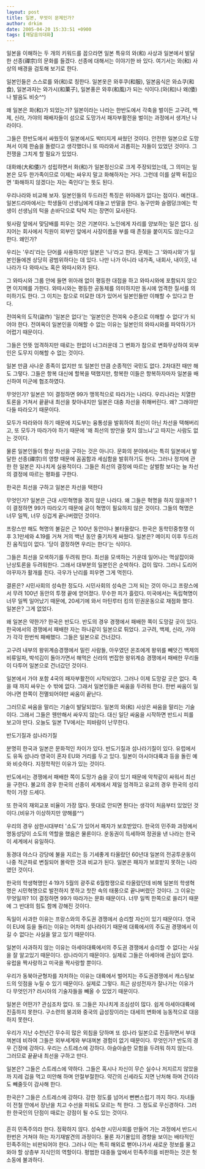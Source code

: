 ```yaml
---
layout: post
title: 일본, 무엇이 문제인가?
author: drkim
date: 2005-04-20 15:33:51 +0900
tags: [깨달음의대화]
---
```

일본을 이해하는 두 개의 키워드를 꼽으라면 일본 특유의 와(和) 사상과 일본에서 발달한 선종(禪宗)의 문화를 들겠다. 선종에 대해서는 이야기한 바 있다. 여기서는 와(和) 사상의 배경을 검토해 보기로 한다.
  

  
일본인들은 스스로를 와(和)로 칭한다. 일본옷은 와후쿠(和服), 일본음식은 와쇼쿠(和食), 일본과자는 와가시(和菓子), 일본풍은 와후(和風)가 되는 식이다.(와(和)나 왜(倭)나 발음도 비슷^^)
  

  
왜 일본은 화(和)가 되었는가? 일본이라는 나라는 한반도에서 각축을 벌이든 고구려, 백제, 신라, 가야의 패배자들이 섬으로 도망가서 패자부활전을 벌이는 과정에서 생겨난 나라이다.
  

  
그들은 한반도에서 싸웠듯이 일본에서도 박터지게 싸웠던 것이다. 안전한 일본으로 도망쳐서 이제 한숨을 돌렸다고 생각했더니 또 따라와서 괴롭히는 자들이 있었던 것이다. 그 전쟁을 그치게 할 필요가 있었다.
  

  
대화왜(大和倭)가 성립하면서 화(和)가 일본정신으로 크게 주장되었는데, 그 의미는 일본은 모두 한가족이므로 이제는 싸우지 말고 화해하자는 거다. 그런데 이를 살짝 뒤집으면 '화해하지 않겠다는 자는 죽인다'는 뜻도 된다.
  

  
우리나라와 비교해 보자. 일본인들의 두드러진 특징은 위아래가 없다는 점이다. 예컨대.. 일본드라마에서는 학생들이 선생님에게 대놓고 반말을 한다. 농구만화 슬램덩크에는 학생이 선생님의 턱을 손바닥으로 탁탁 치는 장면이 묘사된다.
  

  
윗사람 앞에서 맞담배를 피우는 것은 기본이다. 노인에게 자리를 양보하는 일은 없다. 심지어는 회사에서 직원이 외부인 앞에서 사장이름을 부를 때 존칭을 붙이지도 않는다고 한다. 왜인가?
  

  
우리는 '우리'라는 단어를 사용하지만 일본은 '나'라고 한다. 문제는 그 '와따시와'가 일본인들에겐 상당히 광범위하다는 데 있다. 나만 나가 아니라 내가족, 내회사, 내이웃, 내나라가 다 와따시노 혹은 와따시와가 된다.
  

  
그 와따시와 그룹 안에 들면 위아래 없이 평등한 대접을 하고 와따시와에 포함되지 않으면 이지메를 가한다. 와따시와는 평등한 공동체를 의미하지만 동시에 엄격한 질서를 의미하기도 한다. 그 이치는 참으로 미묘한 데가 있어서 일본인들만 이해할 수 있다고 한다.
  

  
전여옥의 도작(盜作) '일본은 없다'는 '일본인은 전여옥 수준으로 이해할 수 없다'가 되어야 한다. 전여옥이 일본인을 이해할 수 없는 이유는 일본인의 와따시와를 파악하기가 어렵기 때문이다.
  

  
그들은 언뜻 엄격하지만 때로는 한없이 너그러운데 그 변화가 참으로 변화무상하여 외부인은 도무지 이해할 수 없는 것이다.
  

  
일본 만큼 사나운 종족이 없지만 또 일본인 만큼 순종적인 국민도 없다. 2차대전 때만 해도 그렇다. 그들은 항복 대신에 할복을 택했지만, 항복한 이들은 항복하자마자 일본을 배신하여 미군에 협조하였다.
  

  
무엇인가? 일본은 1이 결정하면 99가 맹목적으로 따라가는 나라다. 우리나라는 치열한 토론을 거쳐서 끝끝내 최선을 찾아내지만 일본은 대충 차선을 취해버린다. 왜? 그래야만 다들 따라오기 때문이다.
  

  
모두가 따라와야 하기 때문에 지도부는 융통성을 발휘하여 최선이 아닌 차선을 택해버리고, 또 모두가 따라가야 하기 때문에 '왜 최선의 방안을 찾지 않느냐'고 따지는 사람도 없는 것이다.
  

  
물론 일본인들이 항상 차선을 구하는 것은 아니다. 문화의 분야에서는 특히 일본에서 발달한 선종(禪宗)의 영향 때문에 꼼꼼함과 세심함을 발휘하기도 한다. 그러나 정치에 관한 한 일본은 지나치게 실용적이다. 그들은 최선의 결정에 따르는 살벌함 보다는 늘 차선의 결정에 따르는 평화를 구한다.
  

  
한국은 최선을 구하고 일본은 차선을 택한다
  

  
무엇인가? 일본은 근대 시민혁명을 겪지 않은 나라다. 왜 그들은 혁명을 하지 않을까? 1이 결정하면 99가 따라오기 때문에 굳이 혁명이 필요하지 않은 것이다. 그들의 혁명은 너무 일찍, 너무 싱겁게 끝나버렸던 것이다.
  

  
프랑스만 해도 혁명의 불길은 근 100년 동안이나 불타올랐다. 한국은 동학민중항쟁 이후 3.1만세와 4.19를 거쳐 거의 백년 동안 줄기차게 싸웠다. 일본은? 메이지 이후 두드러진 움직임이 없다. '당이 결정하면 우리는 한다'는 식이다.
  

  
그들은 최선을 모색하기를 두려워 한다. 최선을 모색하는 가운데 일어나는 멱살잡이와 난상토론을 두려워한다. 그래서 대부분의 일본인은 순박하다. 겁이 많다. 그러니 도리어 야꾸자가 활개를 친다. 극우가 난리를 피우면 그게 먹힌다.
  

  
결론은? 시민사회의 성숙한 정도다. 시민사회의 성숙은 그저 되는 것이 아니고 프랑스에서 무려 100년 동안의 투쟁 끝에 얻어졌다. 무수한 피가 흘렀다. 미국에서는 독립혁명이 너무 일찍 일어났기 때문에, 20세기에 와서 마틴루터 킹의 민권운동으로 재점화 했다. 일본은? 그게 없었다.
  

  
왜 일본은 약한가? 한국은 반도다. 반도의 경우 경쟁에서 패배한 쪽이 도망갈 곳이 있다. 한국에서의 경쟁에서 패배한 자는 하나같이 일본으로 튀었다. 고구려, 백제, 신라, 가야가 각각 한번씩 패배했다. 그들은 일본으로 건너갔다.
  

  
고구려 내부의 왕위계승경쟁에서 밀린 사람들, 아우였던 온조에게 왕위를 빼앗긴 백제의 비류일파, 박석김이 돌아가면서 해먹은 신라의 번잡한 왕위계승 경쟁에서 패배한 무리들이 다투어 일본으로 건너갔던 것이다.
  

  
일본에서 가야 포함 4국의 패자부활전이 시작되었다. 그러나 이제 도망갈 곳은 없다. 죽을 때 까지 싸우는 수 밖에 없다. 그래서 일본인들은 싸움을 두려워 한다. 한번 싸움이 일어나면 한쪽이 전멸되어야만 싸움이 끝난다.
  

  
그러므로 싸움을 말리는 기술이 발달되었다. 일본의 와(和) 사상은 싸움을 말리는 기술이다. 그래서 그들은 웬만해서 싸우지 않는다. 대신 일단 싸움을 시작하면 반드시 피를 보고야 만다. 오늘도 일본 TV에서는 피바람이 난무한다.
  

  
반도기질과 섬나라기질
  

  
분명히 한국과 일본은 문화적인 차이가 있다. 반도기질과 섬나라기질이 있다. 유럽에서도 유독 섬나라 영국이 혼자 EU와 거리를 두고 있다. 일본이 아시아대륙과 등을 돌린 예와 비슷하다. 지정학적인 이유가 있는 것이다.
  

  
반도에서는 경쟁에서 패배한 쪽이 도망가 숨을 곳이 있기 때문에 악착같이 싸워서 최선을 구한다. 불교의 경우 한국의 선종이 세계에서 제일 엄격하고 유교의 경우 한국의 성리학이 가장 드세다.
  

  
또 한국의 재외교포 비율이 가장 많다. 뜻대로 안되면 튄다는 생각이 처음부터 있었던 것이다.(비유가 이상하지만 양해를^^)
  

  
우리의 경우 삼한시대부터 '소도'가 있어서 패자가 보호받았다. 한국의 민주화 과정에서 명동성당이 소도의 역할을 했음은 물론이다. 운동권이 득세하여 정권을 낸 나라는 한국이 세계에서 유일하다.
  

  
동경대 야스다 강당에 불을 지르는 등 기세좋게 타올랐던 60년대 일본의 전공투운동이 나중 적군파로 변질되어 몰락한 것과 비교가 된다. 일본은 패자가 보호받지 못하는 나라였던 것이다.
  

  
한국의 학생혁명인 4·19가 5월의 광주로 6월항쟁으로 타올랐던데 비해 일본의 학생혁명은 시민혁명으로 발전하지 못하고 찻잔 속의 태풍으로 끝나버렸던 것이다. 그 이유는 무엇일까? 1이 결정하면 99가 따라가는 문화 때문이다. 너무 일찍 한쪽으로 쏠리기 때문에 그 반대의 힘도 함께 강해진 것이다.
  

  
독일이 사과한 이유는 프랑스와의 주도권 경쟁에서 승리할 자신이 있기 때문이다. 영국이 EU에 등을 돌리는 이유는 어차피 섬나라이기 때문에 대륙에서의 주도권 경쟁에서 이길 수 없다는 사실을 알고 있기 때문이다.
  

  
일본이 사과하지 않는 이유는 아세아대륙에서의 주도권 경쟁에서 승리할 수 없다는 사실을 잘 알고있기 때문이다. 섬나라이기 때문이다. 실제로 그들은 아세아에 관심이 없다. 유럽을 짝사랑하고 미국을 짝사랑할 뿐이다.
  

  
우리가 동북아균형자를 자처하는 이유는 대륙에서 벌어지는 주도권경쟁에서 캐스팅보드의 잇점을 누릴 수 있기 때문이다. 실제로 그렇다. 최근 삼성전자가 잘나가는 이유가 다 무엇인가? 러시아의 기술자들을 빼올 수 있었기 때문이다.
  

  
일본은 어떤가? 관심조차 없다. 또 그들은 지나치게 조심성이 많다. 쉽게 아세아대륙에 진출하지 못한다. 구소련의 붕괴와 중국의 급성장이라는 대세의 변화에 능동적으로 대응하지 못한다.
  

  
우리가 지난 수천년간 무수히 많은 외침을 당하며 또 섬나라 일본으로 진출하면서 부대껴본데 비하여 그들은 외부세계와 부대껴본 경험이 없기 때문이다. 무엇인가? 반도의 경우 긴장에 강하다. 우리는 스트레스에 강하다. 아슬아슬한 모험을 두려워 하지 않는다. 그러므로 끝끝내 최선을 구하고 만다.
  

  
일본은? 그들은 스트레스에 약하다. 그들은 혹시나 자신이 무슨 실수나 저지르지 않았을까 지레 겁을 먹고 미안해 하며 안절부절한다. 약간의 신세라도 지면 난처해 하며 간이라도 빼줄듯이 감사해 한다.
  

  
한국은? 그들은 스트레스에 강하다. 강한 정도를 넘어서 뻔뻔스럽기 까지 하다. 자녀들이 전철 안에서 장난을 치고 수선을 피워도 모르는 척 한다. 그 정도로 무신경하다. 그러한 한국인의 단점이 때로는 강점이 될 수도 있는 것이다.
  

  
###
  

  
흔히 민족주의라 한다. 정확하지 않다. 성숙한 시민사회를 만들어 가는 과정에서 반드시 한번은 거쳐야 하는 자기재발견의 과정이다. 물론 자기몰입의 경향을 보이는 배타적인 민족주의는 비판되어야 한다. 그러나 이는 특히 해외로 뻗어나가서 새로운 정보를 물고와야 할 상층부 지식인의 역할이다. 평범한 대중들 앞에서 민족주의를 비판하는 것은 헛소동에 불과하다.